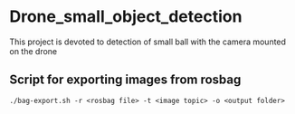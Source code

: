 # Drone_small_object_detection
This project is devoted to detection of small ball with the camera mounted on the drone


## Script for exporting images from rosbag

```./bag-export.sh -r <rosbag file> -t <image topic> -o <output folder>```
